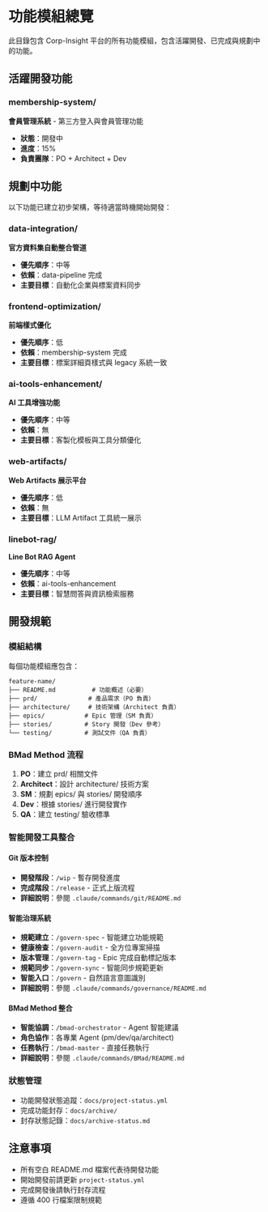 # 功能模組總覽

此目錄包含 Corp-Insight 平台的所有功能模組，包含活躍開發、已完成與規劃中的功能。

## 活躍開發功能

### membership-system/
**會員管理系統** - 第三方登入與會員管理功能
- **狀態**：開發中
- **進度**：15%
- **負責團隊**：PO + Architect + Dev

## 規劃中功能

以下功能已建立初步架構，等待適當時機開始開發：

### data-integration/
**官方資料集自動整合管道**
- **優先順序**：中等
- **依賴**：data-pipeline 完成
- **主要目標**：自動化企業與標案資料同步

### frontend-optimization/
**前端樣式優化**
- **優先順序**：低
- **依賴**：membership-system 完成  
- **主要目標**：標案詳細頁樣式與 legacy 系統一致

### ai-tools-enhancement/
**AI 工具增強功能**
- **優先順序**：中等
- **依賴**：無
- **主要目標**：客製化模板與工具分類優化

### web-artifacts/
**Web Artifacts 展示平台**
- **優先順序**：低
- **依賴**：無
- **主要目標**：LLM Artifact 工具統一展示

### linebot-rag/
**Line Bot RAG Agent**
- **優先順序**：中等
- **依賴**：ai-tools-enhancement
- **主要目標**：智慧問答與資訊檢索服務

## 開發規範

### 模組結構
每個功能模組應包含：
```
feature-name/
├── README.md          # 功能概述（必要）
├── prd/              # 產品需求（PO 負責）
├── architecture/     # 技術架構（Architect 負責）
├── epics/           # Epic 管理（SM 負責）
├── stories/         # Story 開發（Dev 參考）
└── testing/         # 測試文件（QA 負責）
```

### BMad Method 流程
1. **PO**：建立 prd/ 相關文件
2. **Architect**：設計 architecture/ 技術方案
3. **SM**：規劃 epics/ 與 stories/ 開發順序
4. **Dev**：根據 stories/ 進行開發實作
5. **QA**：建立 testing/ 驗收標準

### 智能開發工具整合

#### Git 版本控制
- **開發階段**：`/wip` - 暫存開發進度 
- **完成階段**：`/release` - 正式上版流程
- **詳細說明**：參閱 `.claude/commands/git/README.md`

#### 智能治理系統  
- **規範建立**：`/govern-spec` - 智能建立功能規範
- **健康檢查**：`/govern-audit` - 全方位專案掃描
- **版本管理**：`/govern-tag` - Epic 完成自動標記版本
- **規範同步**：`/govern-sync` - 智能同步規範更新
- **智能入口**：`/govern` - 自然語言意圖識別
- **詳細說明**：參閱 `.claude/commands/governance/README.md`

#### BMad Method 整合
- **智能協調**：`/bmad-orchestrator` - Agent 智能建議
- **角色協作**：各專業 Agent (pm/dev/qa/architect)
- **任務執行**：`/bmad-master` - 直接任務執行
- **詳細說明**：參閱 `.claude/commands/BMad/README.md`

### 狀態管理
- 功能開發狀態追蹤：`docs/project-status.yml`
- 完成功能封存：`docs/archive/`
- 封存狀態記錄：`docs/archive-status.md`

## 注意事項

- 所有空白 README.md 檔案代表待開發功能
- 開始開發前請更新 `project-status.yml` 
- 完成開發後請執行封存流程
- 遵循 400 行檔案限制規範